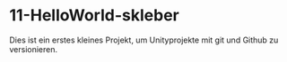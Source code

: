 # 11-HelloWorld-skleber

Dies ist ein erstes kleines Projekt, um Unityprojekte mit git und Github zu versionieren.
